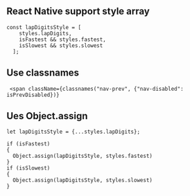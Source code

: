 ## React Native support style array

```
const lapDigitsStyle = [
    styles.lapDigits,
    isFastest && styles.fastest,
    isSlowest && styles.slowest
  ];
```

## Use classnames

```
 <span className={classnames("nav-prev", {"nav-disabled": isPrevDisabled})}
```

## Ues Object.assign

```
let lapDigitsStyle = {...styles.lapDigits};

if (isFastest)
{
  Object.assign(lapDigitsStyle, styles.fastest)
}
if (isSlowest)
{
  Object.assign(lapDigitsStyle, styles.slowest)
}
```
